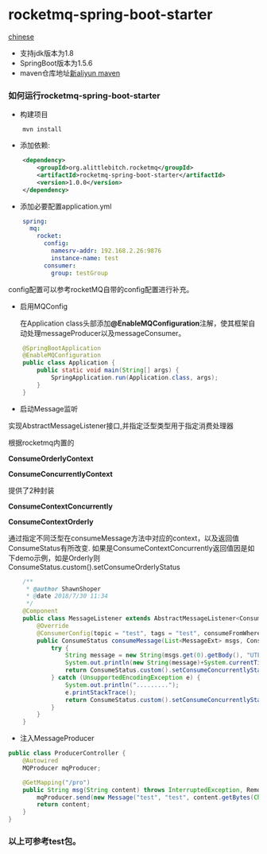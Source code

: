 rocketmq-spring-boot-starter
===================================

[chinese](https://github.com/AlittleBitch/spring-boot-starter-rocketmq/blob/master/README.md)

* 支持jdk版本为1.8
* SpringBoot版本为1.5.6
* maven仓库地址[新aliyun maven](https://maven.aliyun.com/repository/public)

### 如何运行rocketmq-spring-boot-starter

* 构建项目

```shell
	mvn install
```

* 添加依赖:


```xml
    <dependency>
        <groupId>org.alittlebitch.rocketmq</groupId>
        <artifactId>rocketmq-spring-boot-starter</artifactId>
        <version>1.0.0</version>
    </dependency>
```

* 添加必要配置application.yml

```yaml
	spring:
	  mq:
	    rocket:
	      config:
	        namesrv-addr: 192.168.2.26:9876
	        instance-name: test
	      consumer:
            group: testGroup
```
config配置可以参考rocketMQ自带的config配置进行补充。

* 启用MQConfig

	在Application class头部添加<b>@EnableMQConfiguration</b>注解，使其框架自动处理messageProducer以及messageConsumer。

```java
	@SpringBootApplication
	@EnableMQConfiguration
	public class Application {
	    public static void main(String[] args) {
	        SpringApplication.run(Application.class, args);
	    }
	}
```

* 启动Message监听

 实现AbstractMessageListener接口,并指定泛型类型用于指定消费处理器

根据rocketmq内置的

<b>ConsumeOrderlyContext</b>

<b>ConsumeConcurrentlyContext</b>

提供了2种封装

<b>ConsumeContextConcurrently</b>

<b>ConsumeContextOrderly</b>

通过指定不同泛型在consumeMessage方法中对应的context，以及返回值ConsumeStatus有所改变.
如果是ConsumeContextConcurrently返回值因是如下demo示例，如是Orderly则ConsumeStatus.custom().setConsumeOrderlyStatus

```java
	/**
	 * @author ShawnShoper
	 * @date 2018/7/30 11:34
	 */
	@Component
	public class MessageListener extends AbstractMessageListener<ConsumeContextConcurrently> {
	    @Override
	    @ConsumerConfig(topic = "test", tags = "test", consumeFromWhere = ConsumeFromWhere.CONSUME_FROM_LAST_OFFSET)
	    public ConsumeStatus consumeMessage(List<MessageExt> msgs, ConsumeContextConcurrently context) {
	        try {
	            String message = new String(msgs.get(0).getBody(), "UTF-8");
	            System.out.println(new String(message)+System.currentTimeMillis());
	            return ConsumeStatus.custom().setConsumeConcurrentlyStatus(ConsumeConcurrentlyStatus.CONSUME_SUCCESS);
	        } catch (UnsupportedEncodingException e) {
	            System.out.println(".........");
	            e.printStackTrace();
	            return ConsumeStatus.custom().setConsumeConcurrentlyStatus(ConsumeConcurrentlyStatus.RECONSUME_LATER);
	        }
	    }
	}

```
* 注入MessageProducer

```java
public class ProducerController {
    @Autowired
    MQProducer mqProducer;

    @GetMapping("/pro")
    public String msg(String content) throws InterruptedException, RemotingException, MQClientException, MQBrokerException {
        mqProducer.send(new Message("test", "test", content.getBytes(Charset.forName("UTF-8"))));
        return content;
    }
}
```

###	以上可参考test包。
